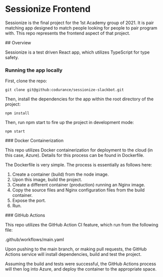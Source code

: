 
# Sessionize Frontend

Sessionize is the final project for the 1st Academy group of 2021. It is pair matching app designed to match people looking for people to pair program with.
This repo represents the frontend aspect of that project.

## Overview

Sessionize is a test driven React app, which utilizes TypeScript for type safety.

### Running the app locally

First, clone the repo:

```
git clone git@github:codurance/sessionize-slackbot.git
```

Then, install the dependencies for the app within the root directory of the project:

```
npm install
```

Then, run npm start to fire up the project in development mode:

```
npm start
```

### Docker Containerization

This repo utilizes Docker containerization for deployment to the cloud (in this case, Azure). Details for this process can be found in Dockerfile.

The Dockerfile is very simple. The process is essentially as follows here:

1. Create a container (build) from the node image.
2. Upon this image, build the project.
3. Create a different container (production) running an Nginx image.
4. Copy the source files and Nginx configuration files from the build container.
5. Expose the port.
6. Run.

### GitHub Actions

This repo utilizes the GitHub Action CI feature, which run from the following file:

.github/workflows/main.yaml

Upon pushing to the main branch, or making pull requests, the GitHub Actions service will install dependencies, build and test the project.

Assuming the build and tests were successful, the GitHub Actions process will then log into Azure, and deploy the container to the appropriate space.


